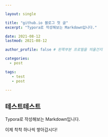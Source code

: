 ```yaml
---

layout: single

title: "github.io 블로그 첫 글"
excerpt: "Typora로 작성해보는 Markdown입니다."

date: 2021-08-12
lastmod: 2021-08-12

author_profile: false # 왼쪽부분 프로필을 띄울건지

categories: 
  - post

tags: 
   - test
   - post

---
```


## 테스트테스트

Typora로 작성해보는 Markdown입니다.

이제 착착 하나씩 쌓아갑시다!



